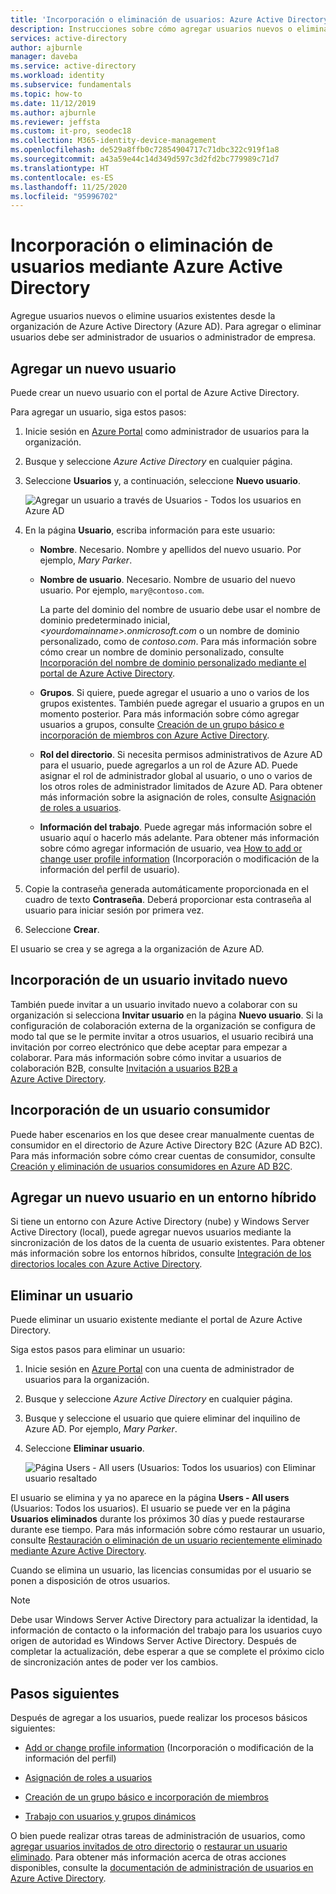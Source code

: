```yaml
---
title: 'Incorporación o eliminación de usuarios: Azure Active Directory | Microsoft Docs'
description: Instrucciones sobre cómo agregar usuarios nuevos o eliminar usuarios existentes con Azure Active Directory.
services: active-directory
author: ajburnle
manager: daveba
ms.service: active-directory
ms.workload: identity
ms.subservice: fundamentals
ms.topic: how-to
ms.date: 11/12/2019
ms.author: ajburnle
ms.reviewer: jeffsta
ms.custom: it-pro, seodec18
ms.collection: M365-identity-device-management
ms.openlocfilehash: de529a8ffb0c72854904717c71dbc322c919f1a8
ms.sourcegitcommit: a43a59e44c14d349d597c3d2fd2bc779989c71d7
ms.translationtype: HT
ms.contentlocale: es-ES
ms.lasthandoff: 11/25/2020
ms.locfileid: "95996702"
---
```

# <a name="add-or-delete-users-using-azure-active-directory"></a>Incorporación o eliminación de usuarios mediante Azure Active Directory

Agregue usuarios nuevos o elimine usuarios existentes desde la organización de Azure Active Directory (Azure AD). Para agregar o eliminar usuarios debe ser administrador de usuarios o administrador de empresa.

## <a name="add-a-new-user"></a>Agregar un nuevo usuario

Puede crear un nuevo usuario con el portal de Azure Active Directory.

Para agregar un usuario, siga estos pasos:

1. Inicie sesión en [Azure Portal](https://portal.azure.com/) como administrador de usuarios para la organización.

1. Busque y seleccione *Azure Active Directory* en cualquier página.

1. Seleccione **Usuarios** y, a continuación, seleccione **Nuevo usuario**.

    ![Agregar un usuario a través de Usuarios - Todos los usuarios en Azure AD](media/add-users-azure-active-directory/add-user-in-users-all-users.png)

1. En la página **Usuario**, escriba información para este usuario:

   - **Nombre**. Necesario. Nombre y apellidos del nuevo usuario. Por ejemplo, *Mary Parker*.

   - **Nombre de usuario**. Necesario. Nombre de usuario del nuevo usuario. Por ejemplo, `mary@contoso.com`.

     La parte del dominio del nombre de usuario debe usar el nombre de dominio predeterminado inicial, *\<yourdomainname>.onmicrosoft.com* o un nombre de dominio personalizado, como de *contoso.com*. Para más información sobre cómo crear un nombre de dominio personalizado, consulte [Incorporación del nombre de dominio personalizado mediante el portal de Azure Active Directory](add-custom-domain.md).

   - **Grupos**. Si quiere, puede agregar el usuario a uno o varios de los grupos existentes. También puede agregar el usuario a grupos en un momento posterior. Para más información sobre cómo agregar usuarios a grupos, consulte [Creación de un grupo básico e incorporación de miembros con Azure Active Directory](active-directory-groups-create-azure-portal.md).

   - **Rol del directorio**. Si necesita permisos administrativos de Azure AD para el usuario, puede agregarlos a un rol de Azure AD. Puede asignar el rol de administrador global al usuario, o uno o varios de los otros roles de administrador limitados de Azure AD. Para obtener más información sobre la asignación de roles, consulte [Asignación de roles a usuarios](active-directory-users-assign-role-azure-portal.md).

   - **Información del trabajo**. Puede agregar más información sobre el usuario aquí o hacerlo más adelante. Para obtener más información sobre cómo agregar información de usuario, vea [How to add or change user profile information](active-directory-users-profile-azure-portal.md) (Incorporación o modificación de la información del perfil de usuario).

1. Copie la contraseña generada automáticamente proporcionada en el cuadro de texto **Contraseña**. Deberá proporcionar esta contraseña al usuario para iniciar sesión por primera vez.

1. Seleccione **Crear**.

El usuario se crea y se agrega a la organización de Azure AD.

## <a name="add-a-new-guest-user"></a>Incorporación de un usuario invitado nuevo

También puede invitar a un usuario invitado nuevo a colaborar con su organización si selecciona **Invitar usuario** en la página **Nuevo usuario**. Si la configuración de colaboración externa de la organización se configura de modo tal que se le permite invitar a otros usuarios, el usuario recibirá una invitación por correo electrónico que debe aceptar para empezar a colaborar. Para más información sobre cómo invitar a usuarios de colaboración B2B, consulte [Invitación a usuarios B2B a Azure Active Directory](../external-identities/add-users-administrator.md).

## <a name="add-a-consumer-user"></a>Incorporación de un usuario consumidor

Puede haber escenarios en los que desee crear manualmente cuentas de consumidor en el directorio de Azure Active Directory B2C (Azure AD B2C). Para más información sobre cómo crear cuentas de consumidor, consulte [Creación y eliminación de usuarios consumidores en Azure AD B2C](../../active-directory-b2c/manage-users-portal.md).

## <a name="add-a-new-user-within-a-hybrid-environment"></a>Agregar un nuevo usuario en un entorno híbrido

Si tiene un entorno con Azure Active Directory (nube) y Windows Server Active Directory (local), puede agregar nuevos usuarios mediante la sincronización de los datos de la cuenta de usuario existentes. Para obtener más información sobre los entornos híbridos, consulte [Integración de los directorios locales con Azure Active Directory](../hybrid/whatis-hybrid-identity.md).

## <a name="delete-a-user"></a>Eliminar un usuario

Puede eliminar un usuario existente mediante el portal de Azure Active Directory.

Siga estos pasos para eliminar un usuario:

1. Inicie sesión en [Azure Portal](https://portal.azure.com/) con una cuenta de administrador de usuarios para la organización.

1. Busque y seleccione *Azure Active Directory* en cualquier página.

1. Busque y seleccione el usuario que quiere eliminar del inquilino de Azure AD. Por ejemplo, _Mary Parker_.

1. Seleccione **Eliminar usuario**.

    ![Página Users - All users (Usuarios: Todos los usuarios) con Eliminar usuario resaltado](media/add-users-azure-active-directory/delete-user-all-users-blade.png)

El usuario se elimina y ya no aparece en la página **Users - All users** (Usuarios: Todos los usuarios). El usuario se puede ver en la página **Usuarios eliminados** durante los próximos 30 días y puede restaurarse durante ese tiempo. Para más información sobre cómo restaurar un usuario, consulte [Restauración o eliminación de un usuario recientemente eliminado mediante Azure Active Directory](active-directory-users-restore.md).

Cuando se elimina un usuario, las licencias consumidas por el usuario se ponen a disposición de otros usuarios.

>[!Note]
>Debe usar Windows Server Active Directory para actualizar la identidad, la información de contacto o la información del trabajo para los usuarios cuyo origen de autoridad es Windows Server Active Directory. Después de completar la actualización, debe esperar a que se complete el próximo ciclo de sincronización antes de poder ver los cambios.

## <a name="next-steps"></a>Pasos siguientes

Después de agregar a los usuarios, puede realizar los procesos básicos siguientes:

- [Add or change profile information](active-directory-users-profile-azure-portal.md) (Incorporación o modificación de la información del perfil)

- [Asignación de roles a usuarios](active-directory-users-assign-role-azure-portal.md)

- [Creación de un grupo básico e incorporación de miembros](active-directory-groups-create-azure-portal.md)

- [Trabajo con usuarios y grupos dinámicos](../enterprise-users/groups-create-rule.md)

O bien puede realizar otras tareas de administración de usuarios, como [agregar usuarios invitados de otro directorio](../external-identities/what-is-b2b.md) o [restaurar un usuario eliminado](active-directory-users-restore.md). Para obtener más información acerca de otras acciones disponibles, consulte la [documentación de administración de usuarios en Azure Active Directory](../enterprise-users/index.yml).